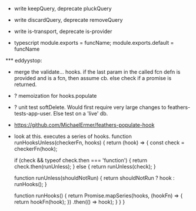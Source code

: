 
- write keepQuery, deprecate pluckQuery
- write discardQuery, deprecate removeQuery
- write is-transport, deprecate is-provider

- typescript
  module.exports = funcName;
  module.exports.default = funcName

*** eddyystop:
- merge the validate... hooks.
if the last param in the called fcn defn is provided and is a fcn, then assume cb.
else check if a promise is returned.
- ? memoization for hooks.populate
- ? unit test softDelete. Would first require very large changes to feathers-tests-app-user.
Else test on a 'live' db.
- https://github.com/MichaelErmer/feathers-populate-hook
- look at this. executes a series of hooks.
function runHooksUnless(checkerFn, hooks) {
  return (hook) => {
    const check = checkerFn(hook);

    if (check && typeof check.then === 'function') {
      return check.then(runUnless);
    } else {
      return runUnless(check);
    }

    function runUnless(shouldNotRun) {
      return shouldNotRun ? hook : runHooks();
    }

    function runHooks() {
      return Promise.mapSeries(hooks, (hookFn) => {
        return hookFn(hook);
      })
      .then(() => hook);
    }
  }
}